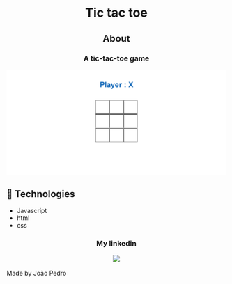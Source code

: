 
<h1 align='center'>Tic tac toe</h1>

<h2 align='center'>About</h2>

<h3 align='center'>A tic-tac-toe game</h3>

<img src='img/gif-project.gif'>

## 🚀 Technologies

<ul>
    <li>Javascript </li>
    <li>html</li>
    <li>css</li>
</ul>

<div align='center'>
  <h3>My linkedin</h3>
  <a href="https://www.linkedin.com/in/joao-pedro-mello/" target='_blank'><img src='https://img.shields.io/badge/LinkedIn-0077B5?style=for-the-badge&logo=linkedin&logoColor=white'/></a>
</div>
 

Made by João Pedro
